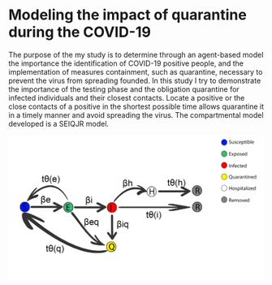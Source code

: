 # Modeling the impact of quarantine during the COVID-19

The purpose of the my study is to determine through an agent-based model the importance the identification of COVID-19 positive people, and the implementation of measures containment, such as quarantine, necessary to prevent the virus from spreading founded. In this study I try to demonstrate the importance of the testing phase and the obligation quarantine for infected individuals and their closest contacts. Locate a positive or the close contacts of a positive in the shortest possible time allows quarantine it in a timely manner and avoid spreading the virus. The compartmental model developed is a SEIQJR model.


<img src="compartimentalModel.png" title="Compartimental Model">

